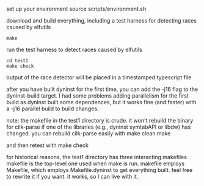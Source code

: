set up your environment
	source scripts/environment.sh

download and build everything, including a test harness for detecting
races caused by elfutils

	make 

run the test harness to detect races caused by elfutils

	cd test1
	make check

output of the race detector will be placed in a timestamped typescript file 

after you have built dyninst for the first time, you can add the -j16 flag 
to the dyninst-build target. I had some problems adding parallelism for the first build as dyninst built some dependences, but it works fine (and faster) with a -j16 parallel build to build changes.

note: the makefile in the test1 directory is crude. it won't rebuild 
the binary for cilk-parse if one of the libraries (e.g., dyninst symtabAPI or
libdw) has changed. you can rebuild cilk-parse easily with
	make clean
	make

and then retest with
	make check 
	 
for historical reasons, the test1 directory has three interacting
makefiles.  makefile is the top-level one used when make is run. makefile
employs Makefile, which employs Makefile.dyninst to get everything
built. feel free to rewrite it if you want. it works, so I can live
with it.
